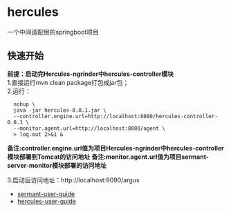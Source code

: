 # hercules
一个中间适配层的springboot项目
## 快速开始
  **前提：启动完Hercules-ngrinder中hercules-controller模块**  
  1.直接运行mvn clean package打包成jar包；  
  2.运行：
```
  nohup \
  java -jar hercules-0.0.1.jar \
  --controller.engine.url=http://localhost:8080/hercules-controller-0.0.1 \
  --monitor.agent.url=http://localhost:8080/agent \
  > log.out 2>&1 &  
```
  **备注:controller.engine.url值为项目Hercules-ngrinder中hercules-controller模块部署到Tomcat的访问地址**
  **备注:monitor.agent.url值为项目sermant-server-monitor模块部署的访问地址**

  3.启动后访问地址：http://localhost:9090/argus

* [sermant-user-guide](../../../README.md)
* [hercules-user-guide](../../../docs/user-guide/hercules/document.md)